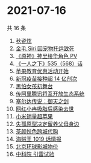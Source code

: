 # 2021-07-16

共 16 条

<!-- BEGIN ZHIHUSEARCH -->
<!-- 最后更新时间 Fri Jul 16 2021 13:06:51 GMT+0800 (China Standard Time) -->
1. [秋瓷炫](https://www.zhihu.com/search?q=秋瓷炫)
1. [金毛 Siri 因宠物托运致死](https://www.zhihu.com/search?q=金毛siri)
1. [ 《原神》神里绫华角色 PV](https://www.zhihu.com/search?q=原神)
1. [《一人之下》535（568）话](https://www.zhihu.com/search?q=一人之下)
1. [苹果教育优惠活动开始](https://www.zhihu.com/search?q=教育优惠)
1. [新冠疫苗接种超 14 亿剂次](https://www.zhihu.com/search?q=新冠疫苗)
1. [黑怕女孩初舞台](https://www.zhihu.com/search?q=黑怕女孩)
1. [传阿里腾讯将互开放生态系统](https://www.zhihu.com/search?q=阿里腾讯)
1. [塞尔达传说：御天之剑](https://www.zhihu.com/search?q=塞尔达)
1. [网红小冉吸脂后感染去世](https://www.zhihu.com/search?q=网红吸脂)
1. [小米销量超苹果](https://www.zhihu.com/search?q=小米)
1. [失孤原型决定留养父母身边](https://www.zhihu.com/search?q=失孤原型)
1. [茶颜悦色跨城代购](https://www.zhihu.com/search?q=茶颜悦色)
1. [海贼王 1019 话情报](https://www.zhihu.com/search?q=海贼王)
1. [北京环球影城物价](https://www.zhihu.com/search?q=环球影城)
1. [中科院 引雷试验](https://www.zhihu.com/search?q=引雷试验)
<!-- END ZHIHUSEARCH -->
